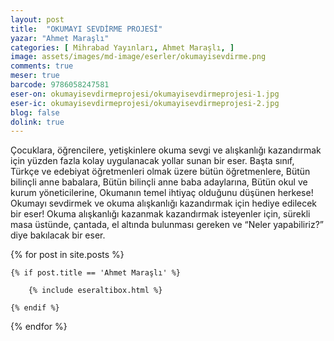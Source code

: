 ```yaml
---
layout: post
title:  "OKUMAYI SEVDİRME PROJESİ"
yazar: "Ahmet Maraşlı"
categories: [ Mihrabad Yayınları, Ahmet Maraşlı, ]
image: assets/images/md-image/eserler/okumayisevdirme.png
comments: true
meser: true
barcode: 9786058247581
eser-on: okumayisevdirmeprojesi/okumayisevdirmeprojesi-1.jpg
eser-ic: okumayisevdirmeprojesi/okumayisevdirmeprojesi-2.jpg
blog: false
dolink: true
---
```


Çocuklara, öğrencilere, yetişkinlere okuma sevgi ve alışkanlığı kazandırmak için yüzden fazla kolay uygulanacak yollar sunan bir eser.
Başta sınıf, Türkçe ve edebiyat öğretmenleri olmak üzere bütün öğretmenlere,
Bütün bilinçli anne babalara,
Bütün bilinçli anne baba adaylarına,
Bütün okul ve kurum yöneticilerine,
Okumanın temel ihtiyaç olduğunu düşünen herkese!
Okumayı sevdirmek ve okuma alışkanlığı kazandırmak için hediye edilecek bir eser!
Okuma alışkanlığı kazanmak kazandırmak isteyenler için, sürekli masa üstünde, çantada, el altında bulunması gereken ve “Neler yapabiliriz?” diye bakılacak bir eser.



{% for post in site.posts %}

    {% if post.title == 'Ahmet Maraşlı' %}

        {% include eseraltibox.html %}

    {% endif %}

{% endfor %}
